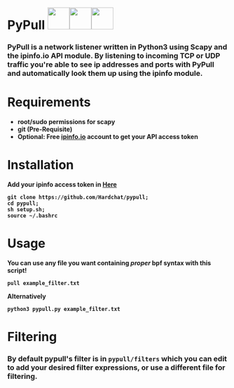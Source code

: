 <h1>PyPull   <img src="https://upload.wikimedia.org/wikipedia/en/3/3a/Scapy_logo.png" width="50" height="50"></img><img src="https://upload.wikimedia.org/wikipedia/commons/thumb/c/c3/Python-logo-notext.svg/1024px-Python-logo-notext.svg.png" width="50" height="50"></img><img src="https://upload.wikimedia.org/wikipedia/commons/thumb/9/94/Ubuntu_logoib.svg/1200px-Ubuntu_logoib.svg.png" height="50" width="50"></img></h1> 

<h3>PyPull is a network listener written in Python3 using Scapy and the ipinfo.io API module. By listening to incoming TCP or UDP traffic you're able to see ip addresses and ports with PyPull and automatically look them up using the ipinfo module.</h3>
<h1>Requirements</h1>
<ul><strong><b>
 <li>root/sudo permissions for scapy</li>
 <li>git (Pre-Requisite)</li>
 <li>Optional: Free <a href="https://ipinfo.io/signup">ipinfo.io</a> account to get your API access token  </li>
</ul></b></strong>

<h1>Installation</h1>
<strong>
 Add your ipinfo access token in <a href="pypull.py#L10">Here</a> 
 
 ```
 git clone https://github.com/Hardchat/pypull;
 cd pypull;
 sh setup.sh;
 source ~/.bashrc

 ```

</strong>

<h1>Usage</h1> 
<b>You can use any file you want containing <em>proper</em> bpf syntax with this script!</b>

<strong>

```
pull example_filter.txt
``` 
<b>Alternatively</b> 
```
python3 pypull.py example_filter.txt
```
</strong>

<h1>Filtering</h1>

<h3>By default pypull's filter is in <code>pypull/filters</code> which you can edit to add your desired filter expressions, or use a different file for filtering.</h3>
